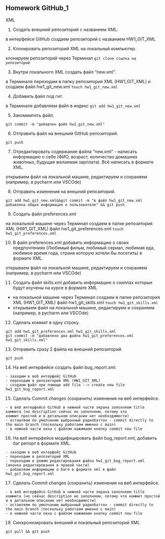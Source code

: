 ## Homework GitHub_1
XML
 1. Создать внешний репозиторий c названием XML.

в интерфейсе GitHub создаем репозиторий с названием HW1_GIT_XML

 2. Клонировать репозиторий XML на локальный компьютер.

клонируем репозиторий через Терминал `git clone ссылка на репозиторий`

 3. Внутри локального XML создать файл “new.xml”.

в Терминале переходим в папку репозитория XML (HW1_GIT_XML) и создаем файл hw1_git_new.xml `touch hw1_git_new.xml`

 4. Добавить файл под гит.

в Терминале добавляем файл в индекс `git add hw1_git_new.xml`

 5. Закоммитить файл.

`git commit -m "добавлен файл hw1_git_new.xml"`

 6. Отправить файл на внешний GitHub репозиторий.

`git push`

 7. Отредактировать содержание файла “new.xml” - написать информацию о себе (ФИО, возраст, количество домашних животных, будущая желаемая зарплата). Всё написать в формате XML.

открываем файл на локальной машине, редактируем и сохраняем (например, в pycharm или VSCOde)

 8. Отправить изменения на внешний репозиторий.

`git add hw1_git_new.xml&&git commit -m "в файл hw1_git_new.xml добавлена общая информация о пользователе" && git push`

 9. Создать файл preferences.xml

на локальной машине через Терминал создаем в папке репозитория XML (HW1_GIT_XML) файл hw1_git_preferences.xml `touch hw1_git_preferences.xml`

 10. В файл preferences.xml добавить информацию о своих предпочтениях (Любимый фильм, любимый сериал, любимая еда, любимое время года, страна которую хотели бы посетить) в формате XML.

открываем файл на локальной машине, редактируем и сохраняем (например, в pycharm или VSCOde)

 11. Создать файл skills.xml добавить информацию о скиллах которые будут изучены на курсе в формате XML

- на локальной машине через Терминал создаем в папке репозитория XML (HW1_GIT_XML) файл hw1_git_skills.xml `touch hw1_git_skills.xml`
- открываем файл на локальной машине, редактируем и сохраняем (например, в pycharm или VSCOde)


 12. Сделать коммит в одну строку.

```
git add hw1_git_preferences.xml hw1_git_skills.xml
git commit -m "добавлено два файла hw1_git_preferences.xml hw1_git_skills.xml"
```

 13. Отправить сразу 2 файла на внешний репозиторий.

`git push`

 14. На веб интерфейсе создать файл bug_report.xml.

````
- заходим в веб интерфейс GitHub
- переходим в репозиторий XML (HW1_GIT_XML)
- создаем файл при помощи add file --> create new file hw1_git_bug_report.xml
````

 15. Сделать Commit changes (сохранить) изменения на веб интерфейсе.

````
- в веб интерфейсе GitHub в нижней части экрана заполняем title коммита (но description сейчас не заполняем, потому что 
коммит простой и в детальном описании нет необходимости)
- оставляем по умолчанию выбранный радиобаттон - commit directly to the main branch (поскольку работаем именно с main)
- в нижней части окна с файлом нажимаем кнопку commit new file
````

 16. На веб интерфейсе модифицировать файл bug_report.xml, добавить баг репорт в формате XML.

````
- заходим в веб интерфейс GitHub
- переходим в репозиторий XML  
- переходим в режим редактирования файла hw1_git_bug_report.xml (иконка редактирования в правой части)
- добавляем информацию о баге в формате xml в файл hw1_git_bug_report.xml
````

 17. Сделать Commit changes (сохранить) изменения на веб интерфейсе.

```
- в веб интерфейсе GitHub в нижней части экрана заполняем title коммита (но сейчас description не заполняем, потому что коммит простой и в детальном описании нет необходимости)
- оставляем по умолчанию выбранный радиобаттон - commit directly to the main branch (поскольку работаем именно с main)
- в нижней части окна с файлом нажимаем кнопку commit new file
```

 18. Синхронизировать внешний и локальный репозиторий XML

`git pull && git push`
